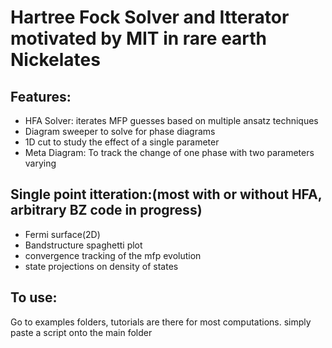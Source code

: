 # Hartree Fock Solver and Itterator motivated by MIT in rare earth Nickelates

## Features:
- HFA Solver: iterates MFP guesses based on multiple ansatz techniques
- Diagram sweeper to solve for phase diagrams
- 1D cut to study the effect of a single parameter
- Meta Diagram: To track the change of one phase with two parameters varying

## Single point itteration:(most with or without HFA, arbitrary BZ code in progress)
- Fermi surface(2D)
- Bandstructure spaghetti plot
- convergence tracking of the mfp evolution
- state projections on density of states

## To use:
Go to examples folders, tutorials are there for most computations. simply paste a script onto the main folder
